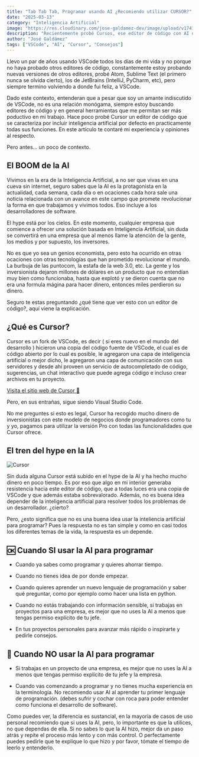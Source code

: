 ```yaml
---
title: "Tab Tab Tab, Programar usando AI ¿Recomiendo utilizar CURSOR?"
date: "2025-03-13"
category: "Inteligencia Artificial"
image: "https://res.cloudinary.com/jose-galdamez-dev/image/upload/v1741894945/PersonalPage/k3axcsmqdgyemmhlheho.avif"
description: "Recientemente probé Cursos, ese editor de código con AI que tanto hype tiene, y te cuento mi experiencia."
author: "José Galdámez"
tags: ["VSCode", "AI", "Cursor", "Consejos"]
---
```


<p class='paragraph' markdown='1'>
Llevo un par de años usando VSCode todos los días de mi vida y no porque no haya probado otros editores de código, constantemente estoy probando nuevas versiones de otros editores, probé Atom, Sublime Text (el primero nunca se olvida cierto), los de JetBrains (IntelliJ, PyCharm, etc), pero siempre termino volviendo a donde fui feliz, a VSCode.
</p>
<p class='paragraph' markdown='1'>
Dado este contexto, entenderan que a pesar que soy un amante indiscutido de VSCode, no es una relación monógama, siempre estoy buscando editores de código y en general herramientas que me permitan ser más poductivo en mi trabajo. Hace poco probé Cursor un editor de código que se caracteriza por incluir inteligencia artificial por defecto en practicamente todas sus funciones. En este artículo te contaré mi experiencia y opiniones al respecto.
</p>

<p class='paragraph' markdown='1'>
Pero antes... un poco de contexto.
</p>

<h2 class="h2" markdown='1'>El BOOM de la AI</h2>

<p class='paragraph' markdown='1'>
Vivimos en la era de la Inteligencia Artificial, a no ser que vivas en una cueva sin internet, seguro sabes que la AI es la protagonista en la actualidad, cada semana, cada día o en ocaciones cada hora sale una noticia relacionada con un avance en este campo que promete revolucionar la forma en que trabajamos y vivimos todos. Eso incluye a los desarrolladores de software.
</p>

<p class='paragraph' markdown='1'>
El hype está por los cielos. En este momento, cualquier empresa que comience a ofrecer una solución basada en Inteligencia Artificial, sin duda se convertirá en una empresa que al menos llame la atención de la gente, los medios y por supuesto, los inversores.
</p>

<p class='paragraph' markdown='1'>
No es que yo sea un genios economista, pero esto ha ocurrido en otras ocaciones con otras tecnologías que han prometido revolucionar el mundo. La burbuja de las puntocom, la estafa de la web 3.0, etc. La gente y los inversionista dejaron millones de dólares en un producto que no entendían muy bien como funcionaba, hasta que explotó y se dieron cuenta que no era una formula mágina para hacer dinero, entonces miles perdieron su dinero.
</p>

<p class='paragraph' markdown='1'>
Seguro te estas preguntando ¿qué tiene que ver esto con un editor de código?, aquí viene la explicación.
</p>

<h2 class="h2" markdown='1'>¿Qué es Cursor?</h2>

<p class='paragraph' markdown='1'>
Cursor es un fork de VSCode, es decir ( si eres nuevo en el mundo del desarrollo ) hicieron una copia del código fuente de VSCode, el cual es de código abierto por lo cual es posible, le agregaron una capa de inteligencia artificial o mejor dicho, le agregaron una capa de comunicación con sus servidores y desde ahí proveen un servicio de autocompletado de código, sugerencias, un chat interactivo que puede agrega código e incluso crear archivos en tu proyecto.
</p>

<a href="https://www.cursor.com/" target="_blank" class="button-link">
    Visita el sitio web de Cursor 🔗
</a>

<p class='paragraph' markdown='1'>
Pero, en sus entrañas, sigue siendo Visual Studio Code.
</p>

<p class='paragraph' markdown='1'>
No me preguntes si esto es legal, Cursor ha recogido mucho dinero de inversionistas con este modelo de negocios donde programadores como tu y yo, pagamos para utilizar la versión Pro con todas las funcionalidades que Cursor ofrece.
</p>

<h2 class="h2" markdown='1'>El tren del hype en la IA</h2>

<img class='image' src="https://res.cloudinary.com/jose-galdamez-dev/image/upload/v1741896825/PersonalPage/blog/evwqlshy1lf6rfdewkna.png" alt="Cursor" />

<p class='paragraph' markdown='1'>
Sin duda alguna Cursor está subido en el hype de la AI y ha hecho mucho dinero en poco tiempo. Es por eso que algo en mi interior generaba resistencia hacia este editor de código, que a todas luces era una copia de VSCode y que además estaba sobrevalorado. Además, no es buena idea depender de la inteligencia artificial para resolver todos los problemas de un desarrollador. ¿cierto?
</p>

<p class='paragraph' markdown='1'>
Pero, ¿esto significa que no es una buena idea usar la inteliencia artificial para programar? Pues la respuesta no es tan simple y como en casi todos los diferentes temas de la vida, la respuesta es un depende.
</p>

<h2 class="h3" markdown='1'> 🆗 Cuando SI usar la AI para programar</h2>

<ul class='list-with-bullets'>
    <li>
        <p class='paragraph' markdown='1'>
            Cuando ya sabes como programar y quieres ahorrar tiempo.
        </p>
    </li>
    <li>
        <p class='paragraph' markdown='1'>
            Cuando no tienes idea de por donde empezar.
        </p>
    </li>
    <li>
        <p class='paragraph' markdown='1'>
            Cuando quieres aprender un nuevo lenguaje de programación y saber qué preguntar, como por ejemplo como hacer una lista en python.
        </p>
    </li>
    <li>
        <p class='paragraph' markdown='1'>
            Cuando no estás trabajando con información sensible, si trabajas en proyectos para una empresa, es mejor que no uses la AI a menos que tengas permiso explícito de tu jefe.
        </p>
    </li>
    <li>
        <p class='paragraph' markdown='1'>
            En tus proyectos personales para avanzar más rápido o inspirarte y pedirle consejos.
        </p>
    </li>
</ul>

<h2 class="h3" markdown='1'>🚫 Cuando NO usar la AI para programar</h2>

<ul class='list-with-bullets'>
    <li>
        <p class='paragraph' markdown='1'>
            Si trabajas en un proyecto de una empresa, es mejor que no uses la AI a menos que tengas permiso explícito de tu jefe y la empresa.
        </p>
    </li> 
    <li>
        <p class='paragraph' markdown='1'>
            Cuando vas comenzando a programar y no tienes mucha experiencia en la terminología. No recomiendo usar AI al aprender tu primer lenguaje de programación. (debes sufrir y cochar con roca para poder entender como funciona el desarrollo de software).
        </p>
    </li>
    
</ul>

<p class='paragraph' markdown='1'>
Como puedes ver, la diferencia es sustancial, en la mayoria de casos de uso personal recomiendo que si uses la AI, pero, lo importante es que la utilices, no que dependas de ella. Si no sabes lo que la AI hizo, mejor da un paso atrás y repite el proceso más lento y con más control. O perfectamente puedes pedirle que te explique lo que hizo y por favor, tómate el tiempo de leerlo y entenderlo.
</p>

